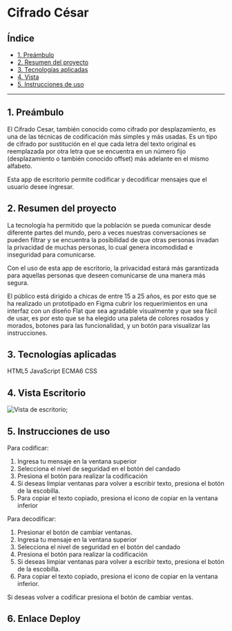 # Cifrado César

## Índice

- [1. Preámbulo](#1-preámbulo)
- [2. Resumen del proyecto](#2-resumen-del-proyecto)
- [3. Tecnologías aplicadas](#3-objetivos-de-aprendizaje)
- [4. Vista](#4-vista)
- [5. Instrucciones de uso](#5-instrucciones-de-uso)

---

## 1. Preámbulo

El Cifrado Cesar, también conocido como cifrado por desplazamiento, es una de las técnicas de codificación más simples y más usadas. Es un tipo de cifrado por sustitución en el que cada letra del texto original es reemplazada por otra letra que se encuentra en un número fijo (desplazamiento o también conocido offset) más adelante en el mismo alfabeto.

Esta app de escritorio permite codificar y decodificar mensajes que el usuario desee ingresar.

## 2. Resumen del proyecto

La tecnología ha permitido que la población se pueda comunicar desde diferente partes del mundo, pero a veces nuestras conversaciones se pueden filtrar y se encuentra la posibilidad de que otras personas invadan la privacidad de muchas personas, lo cual genera incomodidad e inseguridad para comunicarse.

Con el uso de esta app de escritorio, la privacidad estará más garantizada para aquellas personas que deseen
comunicarse de una manera más segura.

El público está dirigido a chicas de entre 15 a 25 años, es por esto que se ha realizado un prototipado en Figma cubrir los requerimientos en una interfaz con un diseño Flat que sea agradable visualmente y que sea fácil de usar, es por esto que se ha elegido una paleta de colores rosados y morados, botones para las funcionalidad, y un botón para visualizar las instrucciones.

## 3. Tecnologías aplicadas

HTML5
JavaScript ECMA6
CSS

## 4. Vista Escritorio

![Vista de escritorio](https://github.com/mirianalejandra1996/LIM016-cipher/blob/code-review/cifrado-app.png);

## 5. Instrucciones de uso

Para codificar:

1. Ingresa tu mensaje en la ventana superior
2. Selecciona el nivel de seguridad en el botón del candado
3. Presiona el botón para realizar la codificación
4. Si deseas limpiar ventanas para volver a escribir texto, presiona el botón de la escobilla.
5. Para copiar el texto copiado, presiona el icono de copiar en la ventana inferior

Para decodificar:

1. Presionar el botón de cambiar ventanas.
2. Ingresa tu mensaje en la ventana superior
3. Selecciona el nivel de seguridad en el botón del candado
4. Presiona el botón para realizar la codificación
5. Si deseas limpiar ventanas para volver a escribir texto, presiona el botón de la escobilla.
6. Para copiar el texto copiado, presiona el icono de copiar en la ventana inferior.

Si deseas volver a codificar presiona el botón de cambiar ventas.

## 6. Enlace Deploy

